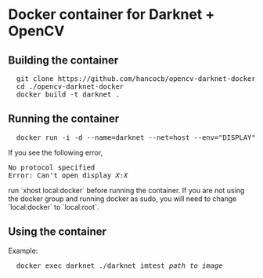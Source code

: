 <h1>Docker container for Darknet + OpenCV</h1>
<h2>Building the container</h2>
<pre>
  git clone https://github.com/hancocb/opencv-darknet-docker.git
  cd ./opencv-darknet-docker
  docker build -t darknet .
</pre>  
<h2>Running the container</h2>
<pre>
  docker run -i -d --name=darknet --net=host --env="DISPLAY" --volume="$HOME/.Xauthority:/root/.Xauthority:rw" darknet
</pre>
If you see the following error,
<pre>
No protocol specified
Error: Can't open display <em>X</em>:<em>X</em>
</pre>
run `xhost local:docker` before running the container. If
you are not using the docker group and running docker as sudo,
you will need to change `local:docker` to `local:root`.
<h2>Using the container</h2>
Example:
<pre>
  docker exec darknet ./darknet imtest <em>path_to_image</em>
</pre>
